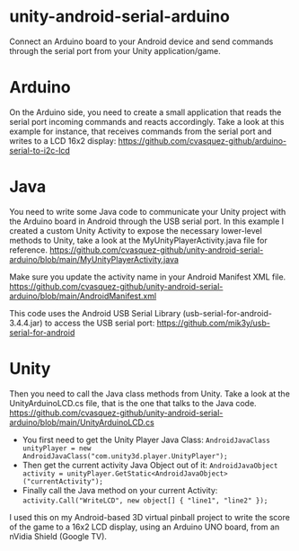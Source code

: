 # unity-android-serial-arduino
Connect an Arduino board to your Android device and send commands through the serial port from your Unity application/game.


# Arduino
On the Arduino side, you need to create a small application that reads the serial port incoming commands and reacts accordingly.
Take a look at this example for instance, that receives commands from the serial port and writes to a LCD 16x2 display: 
https://github.com/cvasquez-github/arduino-serial-to-i2c-lcd

# Java
You need to write some Java code to communicate your Unity project with the Arduino board in Android through the USB serial port.
In this example I created a custom Unity Activity to expose the necessary lower-level methods to Unity, take a look at the MyUnityPlayerActivity.java  file for reference.
https://github.com/cvasquez-github/unity-android-serial-arduino/blob/main/MyUnityPlayerActivity.java

Make sure you update the activity name in your Android Manifest XML file.
https://github.com/cvasquez-github/unity-android-serial-arduino/blob/main/AndroidManifest.xml

This code uses the Android USB Serial Library (usb-serial-for-android-3.4.4.jar) to access the USB serial port:
https://github.com/mik3y/usb-serial-for-android


# Unity
Then you need to call the Java class methods from Unity.
Take a look at the UnityArduinoLCD.cs file, that is the one that talks to the Java code.
https://github.com/cvasquez-github/unity-android-serial-arduino/blob/main/UnityArduinoLCD.cs

- You first need to get the Unity Player Java Class: `AndroidJavaClass unityPlayer = new AndroidJavaClass("com.unity3d.player.UnityPlayer");`
- Then get the current activity Java Object out of it: `AndroidJavaObject activity = unityPlayer.GetStatic<AndroidJavaObject>("currentActivity");`
- Finally call the Java method on your current Activity: `activity.Call("WriteLCD", new object[] { "line1", "line2" });` 

I used this on my Android-based 3D virtual pinball project to write the score of the game to a 16x2 LCD display, using an Arduino UNO board, from an nVidia Shield (Google TV).
